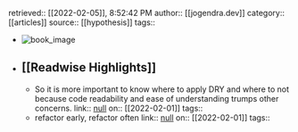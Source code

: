 retrieved:: [[2022-02-05]], 8:52:42 PM
              author:: [[jogendra.dev]]
              category:: [[articles]]
              source:: [[hypothesis]]
              tags::

- ![book_image](https://readwise-assets.s3.amazonaws.com/static/images/article0.00998d930354.png)
- ## [[Readwise Highlights]]
	- So it is more important to know where to apply DRY and where to not because code readability and ease of understanding trumps other concerns.
	                link:: [null](null)
	                on:: [[2022-02-01]]
	                tags::
	- refactor early, refactor often
	                link:: [null](null)
	                on:: [[2022-02-01]]
	                tags::